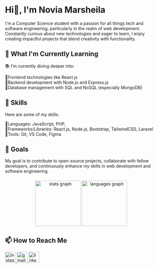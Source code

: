 ### <h1>Hi👋, I'm Novia Marsheila</h1>
<p align="left">I'm a Computer Science student with a passion for all things tech and software engineering, particularly in the realm of web development. Constantly curious about new technologies and eager to learn, I enjoy creating impactful projects that blend creativity with functionality.</p>

<h2>🌱 What I'm Currently Learning</h2>
<p>📚 I'm currently diving deeper into:</p>
🌛Frontend technologies like React.js <br/>
🌛Backend development with Node.js and Express.js <br/>
🌛Database management with SQL and NoSQL (especially MongoDB) <br/>

<h2>💼 Skills</h2>
<p>Here are some of my skills: </p>
💫Languages: JavaScript, PHP, <br/>
💫Frameworks/Libraries: React.js, Node.js, Bootstrap, TailwindCSS, Laravel <br/>
💫Tools: Git, VS Code, Figma <br/>

<h2>🚀 Goals</h2>
My goal is to contribute to open-source projects, collaborate with fellow developers, and continuously enhance my skills in web development and software engineering. <br/>

###

<div align="center">
  <img src="https://github-readme-stats.vercel.app/api?username=noviamarsheila&hide_title=false&hide_rank=false&show_icons=true&include_all_commits=true&count_private=true&disable_animations=false&theme=dracula&locale=en&hide_border=false" height="150" alt="stats graph"  />
  <img src="https://github-readme-stats.vercel.app/api/top-langs?username=noviamarsheila&locale=en&hide_title=false&layout=compact&card_width=320&langs_count=5&theme=dracula&hide_border=false" height="150" alt="languages graph"  />
</div>

###

###
<h2>📫 How to Reach Me</h2>
<div align="left">
 <a href="https://instagram.com/nvvamrsl">
  <img src="https://img.shields.io/static/v1?message=Instagram&logo=instagram&label=&color=E4405F&logoColor=white&labelColor=&style=for-the-badge" height="35" alt="instagram logo"  />
 </a>
 <a href="mailto:alamatemail@gmail.com">
   <img src="https://img.shields.io/static/v1?message=Gmail&logo=gmail&label=&color=D14836&logoColor=white&labelColor=&style=for-the-badge" height="35" alt="gmail logo"  />
 </a>
 <a href="https://www.linkedin.com/in/noviamarsheila/">
  <img src="https://img.shields.io/static/v1?message=LinkedIn&logo=linkedin&label=&color=0077B5&logoColor=white&labelColor=&style=for-the-badge" height="35" alt="linkedin logo"  />
 </a>
</div>

###
